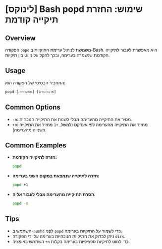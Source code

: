 # [לינוקס] Bash popd שימוש: החזרת תיקייה קודמת

## Overview
הפקודה `popd` משמשת לניהול ערימת התיקיות ב-Bash. היא מאפשרת לעבור לתיקייה הקודמת שנשמרה בערימה, ובכך להקל על ניווט בין תיקיות.

## Usage
התחביר הבסיסי של הפקודה הוא:
```
popd [אפשרויות] [ארגומנטים]
```

## Common Options
- `-n`: מסיר את התיקייה מהערימה מבלי לשנות את התיקייה הנוכחית.
- `+n`: מחזיר את התיקייה מהערימה לפי אינדקס (למשל, `+1` מחזיר את התיקייה השנייה מהערימה).

## Common Examples
- **חזרה לתיקייה הקודמת:**
  ```bash
  popd
  ```

- **חזרה לתיקייה שנמצאת במקום השני בערימה:**
  ```bash
  popd +1
  ```

- **הסרת התיקייה מהערימה מבלי לעבור אליה:**
  ```bash
  popd -n
  ```

## Tips
- השתמש ב-`pushd` לפני `popd` כדי לשמור על התיקיות בערימה.
- ניתן לבדוק את התיקיות הנוכחיות בערימה על ידי הפקודה `dirs`.
- השתמש באופציה `+n` כדי לנווט לתיקיות ספציפיות בערימה בקלות.